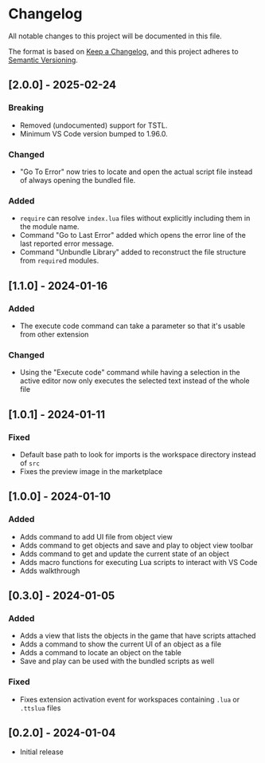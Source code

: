# Changelog

All notable changes to this project will be documented in this file.

The format is based on [Keep a Changelog](https://keepachangelog.com/en/1.0.0/),
and this project adheres to [Semantic Versioning](https://semver.org/spec/v2.0.0.html).

## [2.0.0] - 2025-02-24

### Breaking

- Removed (undocumented) support for TSTL.
- Minimum VS Code version bumped to 1.96.0.

### Changed

- "Go To Error" now tries to locate and open the actual script file instead of always opening the bundled file.

### Added

- `require` can resolve `index.lua` files without explicitly including them in the module name.
- Command "Go to Last Error" added which opens the error line of the last reported error message.
- Command "Unbundle Library" added to reconstruct the file structure from `require`d modules.

## [1.1.0] - 2024-01-16

### Added

- The execute code command can take a parameter so that it's usable from other extension

### Changed

- Using the "Execute code" command while having a selection in the active editor now only executes the selected text instead of the whole file

## [1.0.1] - 2024-01-11

### Fixed

- Default base path to look for imports is the workspace directory instead of `src`
- Fixes the preview image in the marketplace

## [1.0.0] - 2024-01-10

### Added

- Adds command to add UI file from object view
- Adds command to get objects and save and play to object view toolbar
- Adds command to get and update the current state of an object
- Adds macro functions for executing Lua scripts to interact with VS Code
- Adds walkthrough

## [0.3.0] - 2024-01-05

### Added

- Adds a view that lists the objects in the game that have scripts attached
- Adds a command to show the current UI of an object as a file
- Adds a command to locate an object on the table
- Save and play can be used with the bundled scripts as well

### Fixed

- Fixes extension activation event for workspaces containing `.lua` or `.ttslua` files

## [0.2.0] - 2024-01-04

- Initial release
